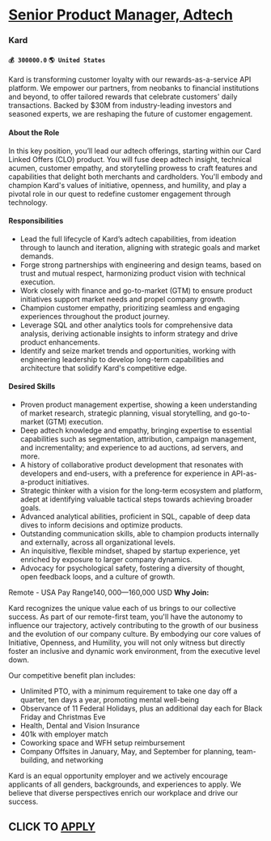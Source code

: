 # [Senior Product Manager, Adtech](https://www.remotewlb.com/apply/senior-product-manager-adtech)  
### Kard  
#### `💰 300000.0` `🌎 United States`  

Kard is transforming customer loyalty with our rewards-as-a-service API platform. We empower our partners, from neobanks to financial institutions and beyond, to offer tailored rewards that celebrate customers' daily transactions. Backed by $30M from industry-leading investors and seasoned experts, we are reshaping the future of customer engagement.

####  **About the Role**

In this key position, you’ll lead our adtech offerings, starting within our Card Linked Offers (CLO) product. You will fuse deep adtech insight, technical acumen, customer empathy, and storytelling prowess to craft features and capabilities that delight both merchants and cardholders. You'll embody and champion Kard's values of initiative, openness, and humility, and play a pivotal role in our quest to redefine customer engagement through technology.

####  **Responsibilities**

  * Lead the full lifecycle of Kard’s adtech capabilities, from ideation through to launch and iteration, aligning with strategic goals and market demands.
  * Forge strong partnerships with engineering and design teams, based on trust and mutual respect, harmonizing product vision with technical execution.
  * Work closely with finance and go-to-market (GTM) to ensure product initiatives support market needs and propel company growth.
  * Champion customer empathy, prioritizing seamless and engaging experiences throughout the product journey.
  * Leverage SQL and other analytics tools for comprehensive data analysis, deriving actionable insights to inform strategy and drive product enhancements.
  * Identify and seize market trends and opportunities, working with engineering leadership to develop long-term capabilities and architecture that solidify Kard's competitive edge.

####  **Desired Skills**

  * Proven product management expertise, showing a keen understanding of market research, strategic planning, visual storytelling, and go-to-market (GTM) execution.
  * Deep adtech knowledge and empathy, bringing expertise to essential capabilities such as segmentation, attribution, campaign management, and incrementality; and experience to ad auctions, ad servers, and more.
  * A history of collaborative product development that resonates with developers and end-users, with a preference for experience in API-as-a-product initiatives.
  * Strategic thinker with a vision for the long-term ecosystem and platform, adept at identifying valuable tactical steps towards achieving broader goals.
  * Advanced analytical abilities, proficient in SQL, capable of deep data dives to inform decisions and optimize products.
  * Outstanding communication skills, able to champion products internally and externally, across all organizational levels.
  * An inquisitive, flexible mindset, shaped by startup experience, yet enriched by exposure to larger company dynamics.
  * Advocacy for psychological safety, fostering a diversity of thought, open feedback loops, and a culture of growth.

Remote - USA Pay Range$140,000—$160,000 USD **Why Join:**

Kard recognizes the unique value each of us brings to our collective success. As part of our remote-first team, you'll have the autonomy to influence our trajectory, actively contributing to the growth of our business and the evolution of our company culture. By embodying our core values of Initiative, Openness, and Humility, you will not only witness but directly foster an inclusive and dynamic work environment, from the executive level down.

Our competitive benefit plan includes:

  * Unlimited PTO, with a minimum requirement to take one day off a quarter, ten days a year, promoting mental well-being
  * Observance of 11 Federal Holidays, plus an additional day each for Black Friday and Christmas Eve
  * Health, Dental and Vision Insurance
  * 401k with employer match
  * Coworking space and WFH setup reimbursement
  * Company Offsites in January, May, and September for planning, team-building, and networking

Kard is an equal opportunity employer and we actively encourage applicants of all genders, backgrounds, and experiences to apply. We believe that diverse perspectives enrich our workplace and drive our success.  
## CLICK TO [APPLY](https://www.remotewlb.com/apply/senior-product-manager-adtech)


